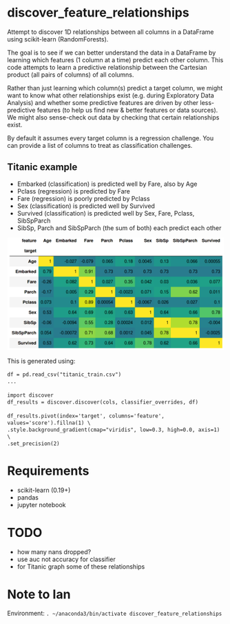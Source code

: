 # discover_feature_relationships

Attempt to discover 1D relationships between all columns in a DataFrame using scikit-learn (RandomForests). 

The goal is to see if we can better understand the data in a DataFrame by learning which features (1 column at a time) predict each other column. This code attempts to learn a predictive relationship between the Cartesian product (all pairs of columns) of all columns.

Rather than just learning which column(s) predict a target column, we might want to know what other relationships exist (e.g. during Exploratory Data Analysis) and whether some predictive features are driven by other less-predictive features (to help us find new & better features or data sources). We might also sense-check out data by checking that certain relationships exist.

By default it assumes every target column is a regression challenge. You can provide a list of columns to treat as classification challenges.

## Titanic example

* Embarked (classification) is predicted well by Fare, also by Age
* Pclass (regression) is predicted by Fare
* Fare (regression) is poorly predicted by Pclass
* Sex (classification) is predicted well by Survived
* Survived (classification) is predicted well by Sex, Fare, Pclass, SibSpParch
* SibSp, Parch and SibSpParch (the sum of both) each predict each other

![alt text](example_titanic_output.png)

This is generated using:
```
df = pd.read_csv("titanic_train.csv")
...

import discover
df_results = discover.discover(cols, classifier_overrides, df)

df_results.pivot(index='target', columns='feature', values='score').fillna(1) \
.style.background_gradient(cmap="viridis", low=0.3, high=0.0, axis=1) \
.set_precision(2)
```
# Requirements

* scikit-learn (0.19+)
* pandas
* jupyter notebook

# TODO

* how many nans dropped?
* use auc not accuracy for classifier
* for Titanic graph some of these relationships

# Note to Ian

Environment: `. ~/anaconda3/bin/activate discover_feature_relationships`

